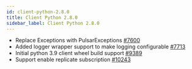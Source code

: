 ```yaml
---
id: client-python-2.8.0
title: Client Python 2.8.0 
sidebar_label: Client Python 2.8.0 
---
```


- Replace Exceptions with PulsarExceptions [#7600](https://github.com/apache/pulsar/pull/7600)
- Added logger wrapper support to make logging configurable [#7713](https://github.com/apache/pulsar/pull/7713)
- Initial python 3.9 client wheel build support [#9389](https://github.com/apache/pulsar/pull/9389)
- Support enable replicate subscription [#10243](https://github.com/apache/pulsar/pull/10243)

